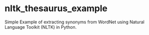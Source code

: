nltk_thesaurus_example
======================

Simple Example of extracting synonyms from WordNet using Natural Language Toolkit (NLTK) in Python.